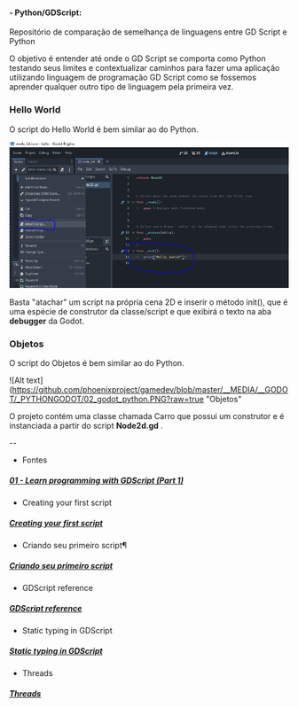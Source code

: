 #### - Python/GDScript: 
Repositório de comparação de semelhança de linguagens entre GD Script e Python

O objetivo é entender até onde o GD Script se comporta como Python testando seus limites e contextualizar caminhos para fazer uma aplicação utilizando linguagem de programação GD Script como se fossemos aprender qualquer outro tipo de linguagem pela primeira vez.

### Hello World

O script do Hello World é bem similar ao do Python.

![Alt text](https://github.com/phoenixproject/gamedev/blob/master/__MEDIA/__GODOT/_PYTHONGODOT/01_godot_python.PNG?raw=true "Hello World")

Basta "atachar" um script na própria cena 2D e inserir o método init(), que é uma espécie de construtor da classe/script e que exibirá o texto na aba __debugger__ da Godot.

### Objetos

O script do Objetos é bem similar ao do Python.

![Alt text](https://github.com/phoenixproject/gamedev/blob/master/__MEDIA/__GODOT/_PYTHONGODOT/02_godot_python.PNG?raw=true "Objetos"

O projeto contém uma classe chamada Carro que possui um construtor e é instanciada a partir do script __Node2d.gd__ .

--

- Fontes
##### [01 -  Learn programming with GDScript (Part 1)](https://www.youtube.com/watch?v=cx_yTggSENU)<br/>

- Creating your first script
##### [Creating your first script](https://docs.godotengine.org/en/stable/getting_started/step_by_step/scripting_first_script.html)<br/>

- Criando seu primeiro script¶
##### [Criando seu primeiro script](https://docs.godotengine.org/pt-br/4.x/getting_started/step_by_step/scripting_first_script.html)<br/>

- GDScript reference
##### [GDScript reference](https://docs.godotengine.org/en/stable/tutorials/scripting/gdscript/gdscript_basics.html#doc-gdscript)<br/>

- Static typing in GDScript
##### [Static typing in GDScript](https://docs.godotengine.org/en/stable/tutorials/scripting/gdscript/static_typing.html#doc-gdscript-static-typing)<br/>

- Threads
##### [Threads](https://docs.godotengine.org/en/stable/tutorials/performance/using_multiple_threads.html#doc-using-multiple-threads)<br/>
